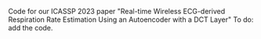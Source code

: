 Code for our ICASSP 2023 paper "Real-time Wireless ECG-derived Respiration Rate Estimation Using an Autoencoder with a DCT Layer"
To do: add the code.
